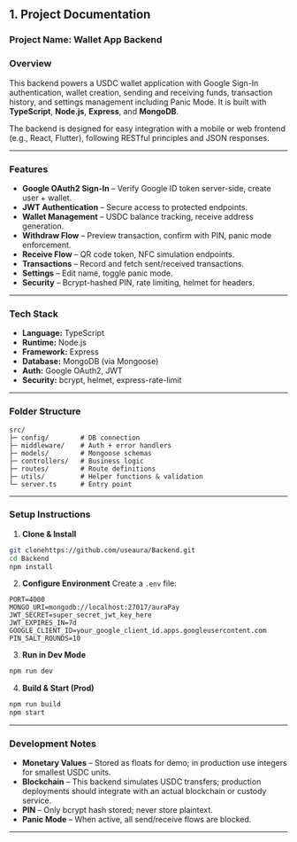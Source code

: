 ## **1. Project Documentation**

### **Project Name:** Wallet App Backend

### **Overview**

This backend powers a USDC wallet application with Google Sign-In authentication, wallet creation, sending and receiving funds, transaction history, and settings management including Panic Mode. It is built with **TypeScript**, **Node.js**, **Express**, and **MongoDB**.

The backend is designed for easy integration with a mobile or web frontend (e.g., React, Flutter), following RESTful principles and JSON responses.

---

### **Features**

- **Google OAuth2 Sign-In** – Verify Google ID token server-side, create user + wallet.
- **JWT Authentication** – Secure access to protected endpoints.
- **Wallet Management** – USDC balance tracking, receive address generation.
- **Withdraw Flow** – Preview transaction, confirm with PIN, panic mode enforcement.
- **Receive Flow** – QR code token, NFC simulation endpoints.
- **Transactions** – Record and fetch sent/received transactions.
- **Settings** – Edit name, toggle panic mode.
- **Security** – Bcrypt-hashed PIN, rate limiting, helmet for headers.

---

### **Tech Stack**

- **Language:** TypeScript
- **Runtime:** Node.js
- **Framework:** Express
- **Database:** MongoDB (via Mongoose)
- **Auth:** Google OAuth2, JWT
- **Security:** bcrypt, helmet, express-rate-limit

---

### **Folder Structure**

```
src/
├─ config/        # DB connection
├─ middleware/    # Auth + error handlers
├─ models/        # Mongoose schemas
├─ controllers/   # Business logic
├─ routes/        # Route definitions
├─ utils/         # Helper functions & validation
└─ server.ts      # Entry point
```

---

### **Setup Instructions**

1. **Clone & Install**

```bash
git clonehttps://github.com/useaura/Backend.git
cd Backend
npm install
```

2. **Configure Environment**
   Create a `.env` file:

```env
PORT=4000
MONGO_URI=mongodb://localhost:27017/auraPay
JWT_SECRET=super_secret_jwt_key_here
JWT_EXPIRES_IN=7d
GOOGLE_CLIENT_ID=your_google_client_id.apps.googleusercontent.com
PIN_SALT_ROUNDS=10
```

3. **Run in Dev Mode**

```bash
npm run dev
```

4. **Build & Start (Prod)**

```bash
npm run build
npm start
```

---

### **Development Notes**

- **Monetary Values** – Stored as floats for demo; in production use integers for smallest USDC units.
- **Blockchain** – This backend simulates USDC transfers; production deployments should integrate with an actual blockchain or custody service.
- **PIN** – Only bcrypt hash stored; never store plaintext.
- **Panic Mode** – When active, all send/receive flows are blocked.

---
